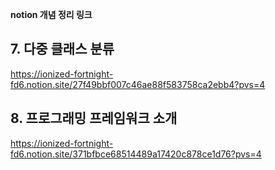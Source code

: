 **notion 개념 정리 링크**

## 7. 다중 클래스 분류
https://ionized-fortnight-fd6.notion.site/27f49bbf007c46ae88f583758ca2ebb4?pvs=4

## 8. 프로그래밍 프레임워크 소개
https://ionized-fortnight-fd6.notion.site/371bfbce68514489a17420c878ce1d76?pvs=4
